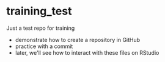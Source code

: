 # training_test
Just a test repo for training

- demonstrate how to create a repository in GitHub
- practice with a commit
- later, we'll see how to interact with these files on RStudio
